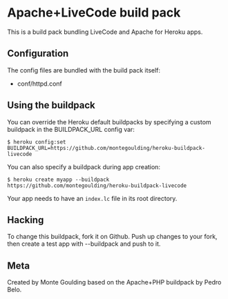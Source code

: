 Apache+LiveCode build pack
========================

This is a build pack bundling LiveCode and Apache for Heroku apps.

Configuration
-------------

The config files are bundled with the build pack itself:

* conf/httpd.conf

Using the buildpack
-------------------

You can override the Heroku default buildpacks by specifying a custom buildpack in the BUILDPACK_URL config var:

    $ heroku config:set BUILDPACK_URL=https://github.com/montegoulding/heroku-buildpack-livecode

You can also specify a buildpack during app creation:

    $ heroku create myapp --buildpack https://github.com/montegoulding/heroku-buildpack-livecode

Your app needs to have an `index.lc` file in its root directory.

Hacking
-------

To change this buildpack, fork it on Github. Push up changes to your fork, then create a test app with --buildpack <your-github-url> and push to it.


Meta
----

Created by Monte Goulding based on the Apache+PHP buildpack by Pedro Belo.
